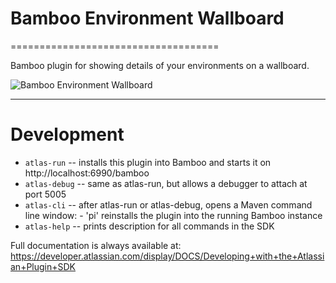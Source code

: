 # Bamboo Environment Wallboard
====================================

Bamboo plugin for showing details of your environments on a wallboard.

![Bamboo Environment Wallboard](https://raw.github.com/gavinbunney/bamboo-environment-wallboard/master/src/main/resources/pluginBanner.png)




----

# Development

* `atlas-run`   -- installs this plugin into Bamboo and starts it on http://localhost:6990/bamboo
* `atlas-debug` -- same as atlas-run, but allows a debugger to attach at port 5005
* `atlas-cli`   -- after atlas-run or atlas-debug, opens a Maven command line window:
                 - 'pi' reinstalls the plugin into the running Bamboo instance
* `atlas-help`  -- prints description for all commands in the SDK

Full documentation is always available at: https://developer.atlassian.com/display/DOCS/Developing+with+the+Atlassian+Plugin+SDK
